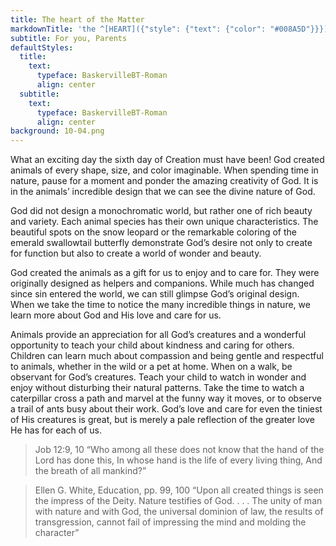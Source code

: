 ```yaml
---
title: The heart of the Matter
markdownTitle: 'the ^[HEART]({"style": {"text": {"color": "#008A5D"}}}) of the ^[MATTER]({"style": {"text": {"color": "#F58D38"}}})'
subtitle: For you, Parents
defaultStyles:
  title:
    text:
      typeface: BaskervilleBT-Roman
      align: center
  subtitle:
    text:
      typeface: BaskervilleBT-Roman
      align: center
background: 10-04.png
---
```


What an exciting day the sixth day of Creation must have been! God created animals of every shape, size, and color imaginable. When spending time in nature, pause for a moment and ponder the amazing creativity of God. It is in the animals’ incredible design that we can see the divine nature of God. 

God did not design a monochromatic world, but rather one of rich beauty and variety. Each animal species has their own unique characteristics. The beautiful spots on the snow leopard or the remarkable coloring of the emerald swallowtail butterfly demonstrate God’s desire not only to create for function but also to create a world of wonder and beauty. 

God created the animals as a gift for us to enjoy and to care for. They were originally designed as helpers and companions. While much has changed since sin entered the world, we can still glimpse God’s original design. When we take the time to notice the many incredible things in nature, we learn more about God and His love and care for us. 

Animals provide an appreciation for all God’s creatures and a wonderful opportunity to teach your child about kindness and caring for others. Children can learn much about compassion and being gentle and respectful to animals, whether in the wild or a pet at home. When on a walk, be observant for God’s creatures. Teach your child to watch in wonder and enjoy without disturbing their natural patterns. Take the time to watch a caterpillar cross a path and marvel at the funny way it moves, or to observe a trail of ants busy about their work. God’s love and care for even the tiniest of His creatures is great, but is merely a pale reflection of the greater love He has for each of us. 

> <callout>Job 12:9, 10</callout>
> “Who among all these does not know that the hand of the Lord has done this, In whose hand is the life of every living thing, And the breath of all mankind?”   

> <callout>Ellen G. White, Education, pp. 99, 100</callout>
> “Upon all created things is seen the impress of the Deity. Nature testifies of God. . . . The unity of man with nature and with God, the universal dominion of law, the results of transgression, cannot fail of impressing the mind and molding the character” 